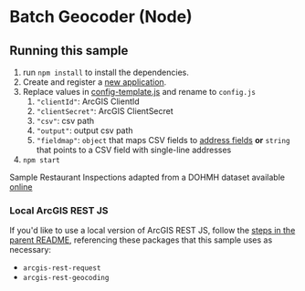 # Batch Geocoder (Node)

## Running this sample

1. run `npm install` to install the dependencies.
2. Create and register a [new application](https://developers.arcgis.com/documentation/core-concepts/security-and-authentication/accessing-arcgis-online-services/).
3. Replace values in [config-template.js](/demos/batch-geocoder-node/config-template.js) and rename to `config.js`
   1. `"clientId"`: ArcGIS ClientId
   2. `"clientSecret"`: ArcGIS ClientSecret
   3. `"csv"`: csv path
   4. `"output"`: output csv path
   5. `"fieldmap"`: `object` that maps CSV fields to [address fields](https://developers.arcgis.com/arcgis-rest-js/api-reference/arcgis-rest-geocoding/IAddressBulk/) **or** `string` that points to a CSV field with single-line addresses
4. `npm start`

Sample Restaurant Inspections adapted from a DOHMH dataset available [online](https://data.cityofnewyork.us/Health/DOHMH-New-York-City-Restaurant-Inspection-Results/xx67-kt59/data)

### Local ArcGIS REST JS

If you'd like to use a local version of ArcGIS REST JS, follow the [steps in the parent README](../README.md#local-arcgis-rest-js-npm), referencing these packages that this sample uses as necessary:

- `arcgis-rest-request`
- `arcgis-rest-geocoding`
